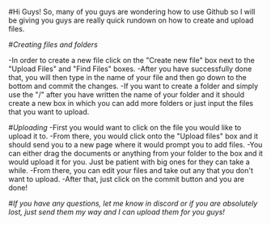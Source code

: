 #Hi Guys! 
So, many of you guys are wondering how to use Github so I will be giving you guys are really quick rundown on how to create and upload files. 

#*Creating files and folders*

-In order to create a new file click on the "Create new file" box next to the "Upload Files" and "Find Files" boxes. 
-After you have successfully done that, you will then type in the name of your file and then go down to the bottom and commit the changes. 
-If you want to create a folder and simply use the "/" after you have written the name of your folder and it should create a new box in which you can add more folders
or just input the files that you want to upload. 

#*Uploading*
-First you would want to click on the file you would like to upload it to.
-From there, you would click onto the "Upload files" box and it should send you to a new page where it would prompt you to add files. 
-You can either drag the documents or anything from your folder to the box and it would upload it for you. Just be patient with big ones for they can take a while. 
-From there, you can edit your files and take out any that you don't want to upload. 
-After that, just click on the commit button and you are done!

#*If you have any questions, let me know in discord or if you are absolutely lost, just send them my way and I can upload them for you guys!*
